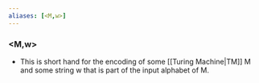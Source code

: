 ```yaml
---
aliases: [<M,w>]
---
```


### <M,w>
- This is short hand for the encoding of some [[Turing Machine|TM]] M and some string w that is part of the input alphabet of M.
